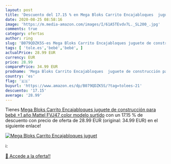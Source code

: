 ```yaml
---
layout: post
title: 'Descuento del 17.15 % en Mega Bloks Carrito Encajabloques  juguet'
date: 2020-08-25 08:58:16
image: 'https://m.media-amazon.com/images/I/61A5TEvdv7L._SL200_.jpg'
comments: true
category: ofertas
author: ring
slug: 'B079QDZK5S-es Mega Bloks Carrito Encajabloques juguete de construcción...'
tags: [ 'tole.es','bebé','bebé', ]
actualPrice: 28.99 EUR
currency: EUR
price: 28.99
comparePrice: 34.99 EUR
prodname: 'Mega Bloks Carrito Encajabloques  juguete de construcción para bebé +1 año  Mattel FVJ47    color  modelo surtido'
country: 'es'
flag: '🇪🇸'
buyurl: 'https://www.amazon.es/dp/B079QDZK5S/?tag=tolees-21'
descuento: '17.15'
average: '28.99'
---
```


Tienes [Mega Bloks Carrito Encajabloques  juguete de construcción para bebé +1 año  Mattel FVJ47    color  modelo surtido](https://www.amazon.es/dp/B079QDZK5S/?tag=tolees-21) con un 17.15 % de descuento con precio de oferta de 28.99 EUR (original: 34.99 EUR) en el siguiente enlace!

[![Mega Bloks Carrito Encajabloques  juguet](https://m.media-amazon.com/images/I/61A5TEvdv7L._SL200_.jpg)](https://www.amazon.es/dp/B079QDZK5S/?tag=tolees-21)

ℹ️:


[🛒 Accede a la oferta!!](https://www.amazon.es/dp/B079QDZK5S/?tag=tolees-21)

